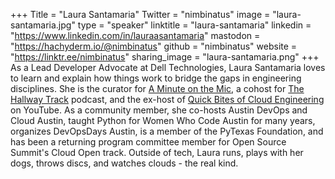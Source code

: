 +++
Title = "Laura Santamaria"
Twitter = "nimbinatus"
image = "laura-santamaria.jpg"
type = "speaker"
linktitle = "laura-santamaria"
linkedin = "https://www.linkedin.com/in/lauraasantamaria"
mastodon = "https://hachyderm.io/@nimbinatus"
github = "nimbinatus"
website = "https://linktr.ee/nimbinatus"
sharing_image = "laura-santamaria.png"
+++
As a Lead Developer Advocate at Dell Technologies, Laura Santamaria loves to learn and explain how things work to bridge the gaps in engineering disciplines. She is the curator for [A Minute on the Mic](https://aminuteonthemic.com), a cohost for [The Hallway Track](https://thehallwaytrack.fireside.fm/) podcast, and the ex-host of [Quick Bites of Cloud Engineering](https://youtube.com/playlist?list=PLyy8Vx2ZoWlohOiedbaQqT5xYRkcDsm10) on YouTube. As a community member, she co-hosts Austin DevOps and Cloud Austin, taught Python for Women Who Code Austin for many years, organizes DevOpsDays Austin, is a member of the PyTexas Foundation, and has been a returning program committee member for Open Source Summit's Cloud Open track. Outside of tech, Laura runs, plays with her dogs, throws discs, and watches clouds - the real kind.
